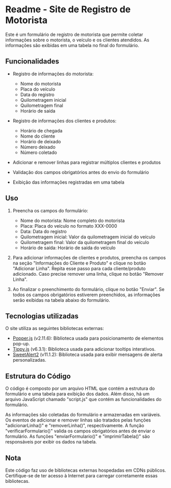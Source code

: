 # Readme - Site de Registro de Motorista

Este é um formulário de registro de motorista que permite coletar informações sobre o motorista, o veículo e os clientes atendidos. As informações são exibidas em uma tabela no final do formulário.

## Funcionalidades

- Registro de informações do motorista:
  - Nome do motorista
  - Placa do veículo
  - Data do registro
  - Quilometragem inicial
  - Quilometragem final
  - Horário de saída

- Registro de informações dos clientes e produtos:
  - Horário de chegada
  - Nome do cliente
  - Horário de deixado
  - Número deixado
  - Número coletado

- Adicionar e remover linhas para registrar múltiplos clientes e produtos

- Validação dos campos obrigatórios antes do envio do formulário

- Exibição das informações registradas em uma tabela

## Uso

1. Preencha os campos do formulário:
   - Nome do motorista: Nome completo do motorista
   - Placa: Placa do veículo no formato XXX-0000
   - Data: Data do registro
   - Quilometragem inicial: Valor da quilometragem inicial do veículo
   - Quilometragem final: Valor da quilometragem final do veículo
   - Horário de saída: Horário de saída do veículo

2. Para adicionar informações de clientes e produtos, preencha os campos na seção "Informações do Cliente e Produto" e clique no botão "Adicionar Linha". Repita esse passo para cada cliente/produto adicionado. Caso precise remover uma linha, clique no botão "Remover Linha".

3. Ao finalizar o preenchimento do formulário, clique no botão "Enviar". Se todos os campos obrigatórios estiverem preenchidos, as informações serão exibidas na tabela abaixo do formulário.

## Tecnologias utilizadas

O site utiliza as seguintes bibliotecas externas:

- [Popper.js](https://popper.js.org/) (v2.11.6): Biblioteca usada para posicionamento de elementos pop-up.
- [Tippy.js](https://atomiks.github.io/tippyjs/) (v6.3.1): Biblioteca usada para adicionar tooltips interativos.
- [SweetAlert2](https://sweetalert2.github.io/) (v11.1.2): Biblioteca usada para exibir mensagens de alerta personalizadas.

## Estrutura do Código

O código é composto por um arquivo HTML que contém a estrutura do formulário e uma tabela para exibição dos dados. Além disso, há um arquivo JavaScript chamado "script.js" que contém as funcionalidades do formulário.

As informações são coletadas do formulário e armazenadas em variáveis. Os eventos de adicionar e remover linhas são tratados pelas funções "adicionarLinha()" e "removerLinha()", respectivamente. A função "verificarFormulario()" valida os campos obrigatórios antes de enviar o formulário. As funções "enviarFormulario()" e "imprimirTabela()" são responsáveis por exibir os dados na tabela.

## Nota

Este código faz uso de bibliotecas externas hospedadas em CDNs públicos. Certifique-se de ter acesso à Internet para carregar corretamente essas bibliotecas.
